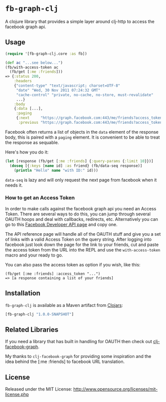 # `fb-graph-clj`

A clojure library that provides a simple layer around clj-http to
access the facebook graph api.

## Usage

```clojure
(require '[fb-graph-clj.core :as fb])

(def ac "...see below...")
(fb/with-access-token ac
  (fb/get [:me :friends]))
=> {:status 200,
    :headers
    {"content-type" "text/javascript; charset=UTF-8"
     "date" "Wed, 30 Nov 2011 07:24:32 GMT"
     "cache-control" "private, no-cache, no-store, must-revalidate"
     ...}
    :body
    {:data [...],
     :paging
     {:next     "https://graph.facebook.com:443/me/friends?access_token=...",
      :previous "https://graph.facebook.com:443/me/friends?access_token=..."}}}
```

Facebook often returns a list of objects in the `data` element of the
response body, this is paired with a `paging` element.  It is
convenient to be able to treat the response as sequable.

Here's how you do it:

```clojure
(let [response (fb/get [:me :friends] {:query-params {:limit 10}})]
  (doseq [{:keys [name id] :as friend} (fb/data-seq response)]
    (println "Hello" name "with ID:" id)))
```

`data-seq` is lazy and will only request the next page from facebook
when it needs it.

### How to get an Access Token

In order to make calls against the facebook graph api you need an
Access Token.  There are several ways to do this, you can jump through
several OAUTH hoops and deal with callbacks, redirects, etc.
Alternatively you can go to this [Facebook Developer API
page](http://developers.facebook.com/docs/reference/api/) and copy
one.

The API reference page will handle all of the OAUTH stuff and give you
a set of links with a valid Access Token on the query string.  After
logging into facebook just look down the page for the link to your
friends, cut and paste the access token from the URL into the REPL and
use the `with-access-token` macro and your ready to go.

You can also pass the access token as option if you wish, like this:

```
(fb/get [:me :friends] :access_token "...")
=> [a response containing a list of your friends]
```

## Installation

`fb-graph-clj` is available as a Maven artifact from
[Clojars](http://clojars.org/fb-graph-clj):

```clojure
[fb-graph-clj "1.0.0-SNAPSHOT"]
```

## Related Libraries

If you need a library that has built in handling for OAUTH then check
out
[clj-facebook-graph](https://github.com/maxweber/clj-facebook-graph).

My thanks to `clj-facebook-graph` for providing some inspiration and
the idea behind the [:me :friends] to facebook URL translation.

## License

Released under the MIT License:
<http://www.opensource.org/licenses/mit-license.php>
